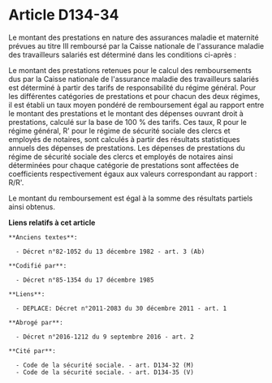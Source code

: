 # Article D134-34

Le montant des prestations en nature des assurances maladie et maternité prévues au titre III remboursé par la Caisse
nationale de l'assurance maladie des travailleurs salariés est déterminé dans les conditions ci-après :

Le montant des prestations retenues pour le calcul des remboursements dus par la Caisse nationale de l'assurance maladie des
travailleurs salariés est déterminé à partir des tarifs de responsabilité du régime général. Pour les différentes catégories
de prestations et pour chacun des deux régimes, il est établi un taux moyen pondéré de remboursement égal au rapport entre le
montant des prestations et le montant des dépenses ouvrant droit à prestations, calculé sur la base de 100 % des tarifs. Ces
taux, R pour le régime général, R' pour le régime de sécurité sociale des clercs et employés de notaires, sont calculés à
partir des résultats statistiques annuels des dépenses de prestations. Les dépenses de prestations du régime de sécurité
sociale des clercs et employés de notaires ainsi déterminées pour chaque catégorie de prestations sont affectées de
coefficients respectivement égaux aux valeurs correspondant au rapport : R/R'.

Le montant du remboursement est égal à la somme des résultats partiels ainsi obtenus.

**Liens relatifs à cet article**

	**Anciens textes**:

	  - Décret n°82-1052 du 13 décembre 1982 - art. 3 (Ab)

	**Codifié par**:

	  - Décret n°85-1354 du 17 décembre 1985

	**Liens**:

	  - DEPLACE: Décret n°2011-2083 du 30 décembre 2011 - art. 1

	**Abrogé par**:

	  - Décret n°2016-1212 du 9 septembre 2016 - art. 2

	**Cité par**:

	  - Code de la sécurité sociale. - art. D134-32 (M)
	  - Code de la sécurité sociale. - art. D134-35 (V)

